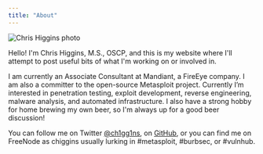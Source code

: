 ```yaml
---
title: "About"
---
```


![Chris Higgins photo](https://avatars3.githubusercontent.com/u/350596?v=4&u=f4c5f1ff1ecdd2ba1ed935f8f349f1cf96ff73e0&s=400)

Hello! I'm Chris Higgins, M.S., OSCP, and this is my website where I'll attempt to post useful bits of what I'm working on or involved in.

I am currently an Associate Consultant at Mandiant, a FireEye company. I am also a committer to the open-source Metasploit project. Currently I’m interested in penetration testing, exploit development, reverse engineering, malware analysis, and automated infrastructure. I also have a strong hobby for home brewing my own beer, so I'm always up for a good beer discussion!

You can follow me on Twitter [@ch1gg1ns](https://twitter.com/ch1gg1ns), on [GitHub](https://github.com/chiggins), or you can find me on FreeNode as chiggins usually lurking in #metasploit, #burbsec, or #vulnhub.
